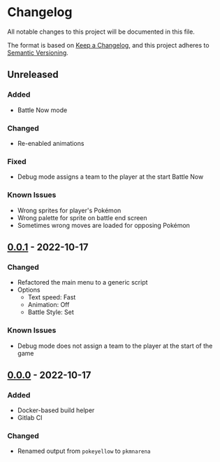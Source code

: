 # Changelog
All notable changes to this project will be documented in this file.

The format is based on [Keep a Changelog](https://keepachangelog.com/en/1.0.0/),
and this project adheres to [Semantic Versioning](https://semver.org/spec/v2.0.0.html).


## Unreleased
### Added
- Battle Now mode

### Changed
- Re-enabled animations

### Fixed
- Debug mode assigns a team to the player at the start Battle Now

### Known Issues
- Wrong sprites for player's Pokémon
- Wrong palette for sprite on battle end screen
- Sometimes wrong moves are loaded for opposing Pokémon


## [0.0.1](https://gitlab.lily.rip/lily/pkmn-arena/-/compare/0.0.0...0.0.1) - 2022-10-17
### Changed
- Refactored the main menu to a generic script
- Options
  - Text speed: Fast
  - Animation: Off
  - Battle Style: Set

### Known Issues
- Debug mode does not assign a team to the player at the start of the game


## [0.0.0](https://gitlab.lily.rip/lily/pkmn-arena/-/commits/0.0.0) - 2022-10-17
### Added
- Docker-based build helper
- Gitlab CI

### Changed
- Renamed output from `pokeyellow` to `pkmnarena`
